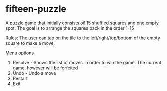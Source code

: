 # fifteen-puzzle
A puzzle game that initially consists of 15 shuffled squares and one empty spot. The goal is to arrange the squares back in the order 1-15

Rules: The user can tap on the tile to the left/right/top/bottom of the empty square to make a move.

Menu options
1) Resolve - Shows the list of moves in order to win the game. The current game, however will be forfeited
2) Undo - Undo a move
3) Restart
4) Exit
